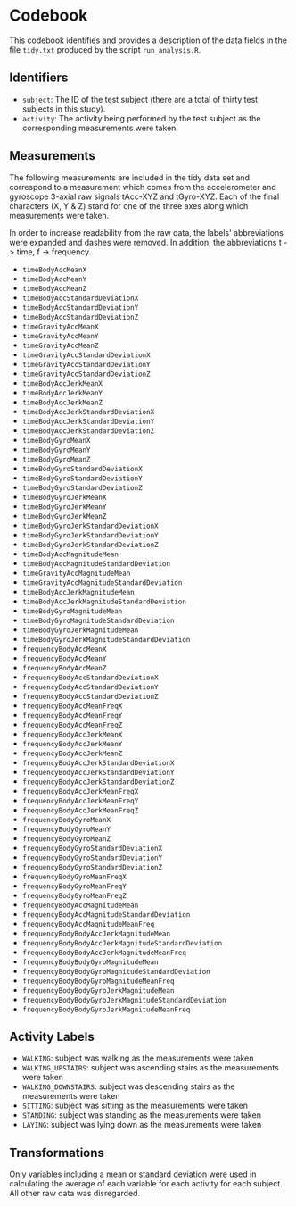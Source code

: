 # Codebook
This codebook identifies and provides a description of the data fields in the file `tidy.txt` produced by the script `run_analysis.R`.

## Identifiers
* `subject`: The ID of the test subject (there are a total of thirty test subjects in this study).
* `activity`: The activity being performed by the test subject as the corresponding measurements were taken.

## Measurements

The following measurements are included in the tidy data set and correspond to a measurement which comes from the accelerometer and gyroscope 3-axial raw signals tAcc-XYZ and tGyro-XYZ. Each of the final characters (X, Y & Z) stand for one of the three axes along which measurements were taken. 

In order to increase readability from the raw data, the labels' abbreviations were expanded and dashes were removed. In addition, the abbreviations t -> time, f -> frequency.


* `timeBodyAccMeanX`
* `timeBodyAccMeanY`
* `timeBodyAccMeanZ`
* `timeBodyAccStandardDeviationX`
* `timeBodyAccStandardDeviationY`
* `timeBodyAccStandardDeviationZ`
* `timeGravityAccMeanX`
* `timeGravityAccMeanY`
* `timeGravityAccMeanZ`
* `timeGravityAccStandardDeviationX`
* `timeGravityAccStandardDeviationY`
* `timeGravityAccStandardDeviationZ`
* `timeBodyAccJerkMeanX`
* `timeBodyAccJerkMeanY`
* `timeBodyAccJerkMeanZ`
* `timeBodyAccJerkStandardDeviationX`
* `timeBodyAccJerkStandardDeviationY`
* `timeBodyAccJerkStandardDeviationZ`
* `timeBodyGyroMeanX`
* `timeBodyGyroMeanY`
* `timeBodyGyroMeanZ`
* `timeBodyGyroStandardDeviationX`
* `timeBodyGyroStandardDeviationY`
* `timeBodyGyroStandardDeviationZ`
* `timeBodyGyroJerkMeanX`
* `timeBodyGyroJerkMeanY`
* `timeBodyGyroJerkMeanZ`
* `timeBodyGyroJerkStandardDeviationX`
* `timeBodyGyroJerkStandardDeviationY`
* `timeBodyGyroJerkStandardDeviationZ`
* `timeBodyAccMagnitudeMean`
* `timeBodyAccMagnitudeStandardDeviation`
* `timeGravityAccMagnitudeMean`
* `timeGravityAccMagnitudeStandardDeviation`
* `timeBodyAccJerkMagnitudeMean`
* `timeBodyAccJerkMagnitudeStandardDeviation`
* `timeBodyGyroMagnitudeMean`
* `timeBodyGyroMagnitudeStandardDeviation`
* `timeBodyGyroJerkMagnitudeMean`
* `timeBodyGyroJerkMagnitudeStandardDeviation`
* `frequencyBodyAccMeanX`
* `frequencyBodyAccMeanY`
* `frequencyBodyAccMeanZ`
* `frequencyBodyAccStandardDeviationX`
* `frequencyBodyAccStandardDeviationY`
* `frequencyBodyAccStandardDeviationZ`
* `frequencyBodyAccMeanFreqX`
* `frequencyBodyAccMeanFreqY`
* `frequencyBodyAccMeanFreqZ`
* `frequencyBodyAccJerkMeanX`
* `frequencyBodyAccJerkMeanY`
* `frequencyBodyAccJerkMeanZ`
* `frequencyBodyAccJerkStandardDeviationX`
* `frequencyBodyAccJerkStandardDeviationY`
* `frequencyBodyAccJerkStandardDeviationZ`
* `frequencyBodyAccJerkMeanFreqX`
* `frequencyBodyAccJerkMeanFreqY`
* `frequencyBodyAccJerkMeanFreqZ`
* `frequencyBodyGyroMeanX`
* `frequencyBodyGyroMeanY`
* `frequencyBodyGyroMeanZ`
* `frequencyBodyGyroStandardDeviationX`
* `frequencyBodyGyroStandardDeviationY`
* `frequencyBodyGyroStandardDeviationZ`
* `frequencyBodyGyroMeanFreqX`
* `frequencyBodyGyroMeanFreqY`
* `frequencyBodyGyroMeanFreqZ`
* `frequencyBodyAccMagnitudeMean`
* `frequencyBodyAccMagnitudeStandardDeviation`
* `frequencyBodyAccMagnitudeMeanFreq`
* `frequencyBodyBodyAccJerkMagnitudeMean`
* `frequencyBodyBodyAccJerkMagnitudeStandardDeviation`
* `frequencyBodyBodyAccJerkMagnitudeMeanFreq`
* `frequencyBodyBodyGyroMagnitudeMean`
* `frequencyBodyBodyGyroMagnitudeStandardDeviation`
* `frequencyBodyBodyGyroMagnitudeMeanFreq`
* `frequencyBodyBodyGyroJerkMagnitudeMean`
* `frequencyBodyBodyGyroJerkMagnitudeStandardDeviation`
* `frequencyBodyBodyGyroJerkMagnitudeMeanFreq`

## Activity Labels

* `WALKING`: subject was walking as the measurements were taken
* `WALKING_UPSTAIRS`: subject was ascending stairs as the measurements were taken
* `WALKING_DOWNSTAIRS`: subject was descending stairs as the measurements were taken
* `SITTING`: subject was sitting as the measurements were taken
* `STANDING`: subject was standing as the measurements were taken
* `LAYING`: subject was lying down as the measurements were taken

## Transformations

Only variables including a mean or standard deviation were used in calculating the average of each variable for each activity for each subject. All other raw data was disregarded.